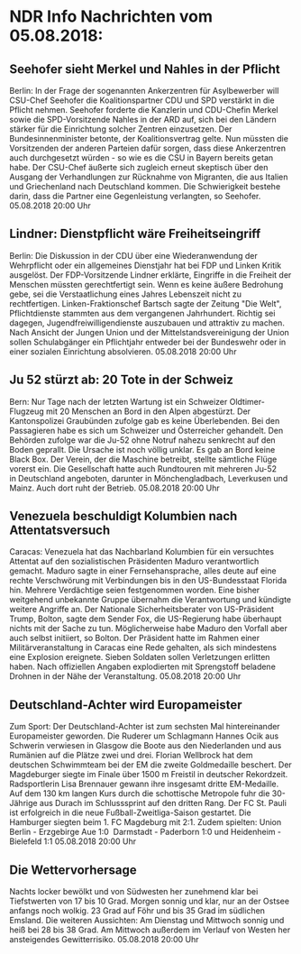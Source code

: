 # NDR Info Nachrichten vom 05.08.2018:


## Seehofer sieht Merkel und Nahles in der Pflicht
Berlin: In der Frage der sogenannten Ankerzentren für Asylbewerber will CSU-Chef Seehofer die Koalitionspartner CDU und SPD verstärkt in die Pflicht nehmen. Seehofer forderte die Kanzlerin und CDU-Chefin Merkel sowie die SPD-Vorsitzende Nahles in der ARD auf, sich bei den Ländern stärker für die Einrichtung solcher Zentren einzusetzen. Der Bundesinnenminister betonte, der Koalitionsvertrag gelte. Nun müssten die Vorsitzenden der anderen Parteien dafür sorgen, dass diese Ankerzentren auch durchgesetzt würden - so wie es die CSU in Bayern bereits getan habe. Der CSU-Chef äußerte sich zugleich erneut skeptisch über den Ausgang der Verhandlungen zur Rücknahme von Migranten, die aus Italien und Griechenland nach Deutschland kommen. Die Schwierigkeit bestehe darin, dass die Partner eine Gegenleistung verlangten, so Seehofer. 05.08.2018 20:00 Uhr 

## Lindner: Dienstpflicht wäre Freiheitseingriff
Berlin:	Die Diskussion in der CDU über eine Wiederanwendung der Wehrpflicht oder ein allgemeines Dienstjahr hat bei FDP und Linken Kritik ausgelöst. Der FDP-Vorsitzende Lindner erklärte, Eingriffe in die Freiheit der Menschen müssten gerechtfertigt sein. Wenn es keine äußere Bedrohung gebe, sei die Verstaatlichung eines Jahres Lebenszeit nicht zu rechtfertigen. Linken-Fraktionschef Bartsch sagte der Zeitung "Die Welt", Pflichtdienste stammten aus dem vergangenen Jahrhundert. Richtig sei dagegen, Jugendfreiwilligendienste auszubauen und attraktiv zu machen. Nach Ansicht der Jungen Union und der Mittelstandsvereinigung der Union sollen Schulabgänger ein Pflichtjahr entweder bei der Bundeswehr oder in einer sozialen Einrichtung absolvieren. 05.08.2018 20:00 Uhr 

## Ju 52 stürzt ab: 20 Tote in der Schweiz
Bern: Nur Tage nach der letzten Wartung ist ein Schweizer Oldtimer-Flugzeug mit 20 Menschen an Bord in den Alpen abgestürzt. Der Kantonspolizei Graubünden zufolge gab es keine Überlebenden. Bei den Passagieren habe es sich um Schweizer und Österreicher gehandelt. Den Behörden zufolge war die Ju-52 ohne Notruf nahezu senkrecht auf den Boden geprallt. Die Ursache ist noch völlig unklar. Es gab an Bord keine Black Box. Der Verein, der die Maschine betreibt, stellte sämtliche Flüge vorerst ein. Die Gesellschaft hatte auch Rundtouren mit mehreren Ju-52 in Deutschland angeboten, darunter in Mönchengladbach, Leverkusen und Mainz. Auch dort ruht der Betrieb. 05.08.2018 20:00 Uhr 

## Venezuela beschuldigt Kolumbien nach Attentatsversuch
Caracas: Venezuela hat das Nachbarland Kolumbien für ein versuchtes Attentat auf den sozialistischen Präsidenten Maduro verantwortlich gemacht. Maduro sagte in einer Fernsehansprache, alles deute auf eine rechte Verschwörung mit Verbindungen bis in den US-Bundesstaat Florida hin. Mehrere Verdächtige seien festgenommen worden. Eine bisher weitgehend unbekannte Gruppe übernahm die Verantwortung und kündigte weitere Angriffe an. Der Nationale Sicherheitsberater von US-Präsident Trump, Bolton, sagte dem Sender Fox, die US-Regierung habe überhaupt nichts mit der Sache zu tun. Möglicherweise habe Maduro den Vorfall aber auch selbst initiiert, so Bolton. Der Präsident hatte im Rahmen einer Militärveranstaltung in Caracas eine Rede gehalten, als sich mindestens eine Explosion ereignete. Sieben Soldaten sollen Verletzungen erlitten haben. Nach offiziellen Angaben explodierten mit Sprengstoff beladene Drohnen in der Nähe der Veranstaltung. 05.08.2018 20:00 Uhr 

## Deutschland-Achter wird Europameister
Zum Sport:	Der Deutschland-Achter ist zum sechsten Mal hintereinander Europameister geworden. Die Ruderer um Schlagmann Hannes Ocik aus Schwerin verwiesen in Glasgow die Boote aus den Niederlanden und aus Rumänien auf die Plätze zwei und drei. Florian Wellbrock hat dem deutschen Schwimmteam bei der EM die zweite Goldmedaille beschert. Der Magdeburger siegte im Finale über 1500 m Freistil in deutscher Rekordzeit. Radsportlerin Lisa Brennauer gewann ihre insgesamt dritte EM-Medaille. Auf dem 130 km langen Kurs durch die schottische Metropole fuhr die 30-Jährige aus Durach im Schlusssprint auf den dritten Rang. Der FC St. Pauli ist erfolgreich in die neue Fußball-Zweitliga-Saison gestartet. Die Hamburger siegten beim 1. FC Magdeburg mit 2:1.
Zudem spielten:
Union Berlin - Erzgebirge Aue 1:0 
Darmstadt  - Paderborn 1:0 und Heidenheim - Bielefeld 1:1 05.08.2018 20:00 Uhr 

## Die Wettervorhersage
Nachts locker bewölkt und von Südwesten her zunehmend klar bei Tiefstwerten von 17 bis 10 Grad. Morgen sonnig und klar, nur an der Ostsee anfangs noch wolkig. 23 Grad auf Föhr und bis 35 Grad im südlichen Emsland. Die weiteren Aussichten: Am Dienstag und Mittwoch sonnig und heiß bei 28 bis 38 Grad. Am Mittwoch außerdem im Verlauf von Westen her ansteigendes Gewitterrisiko. 05.08.2018 20:00 Uhr 
